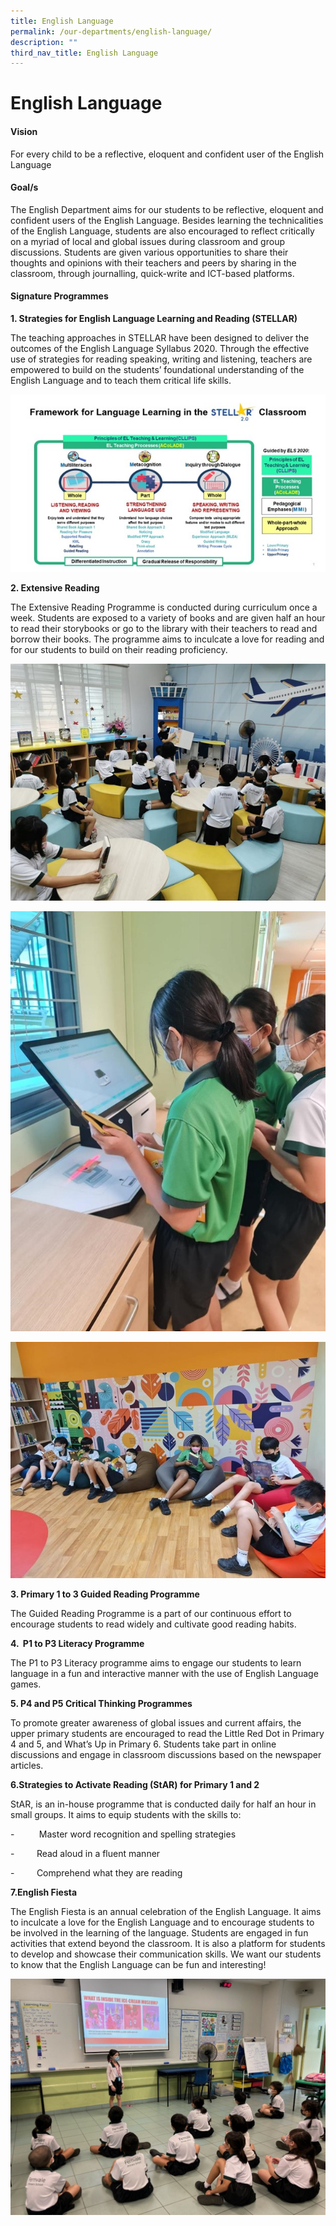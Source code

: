 ```yaml
---
title: English Language
permalink: /our-departments/english-language/
description: ""
third_nav_title: English Language
---
```

# English Language

#### Vision

For every child to be a reflective, eloquent and confident user of the English Language

#### Goal/s

The English Department aims for our students to be reflective, eloquent and confident users of the English Language. Besides learning the technicalities of the English Language, students are also encouraged to reflect critically on a myriad of local and global issues during classroom and group discussions. Students are given various opportunities to share their thoughts and opinions with their teachers and peers by sharing in the classroom, through journalling, quick-write and ICT-based platforms.


#### Signature Programmes

**1\. Strategies for English Language Learning and Reading (STELLAR)** 

The teaching approaches in STELLAR have been designed to deliver the outcomes of the English Language Syllabus 2020. Through the effective use of strategies for reading speaking, writing and listening, teachers are empowered to build on the students’ foundational understanding of the English Language and to teach them critical life skills.

![](/images/Our%20Department_English.jpg)


**2\. Extensive Reading**

The Extensive Reading Programme is conducted during curriculum once a week. Students are exposed to a variety of books and are given half an hour to read their storybooks or go to the library with their teachers to read and borrow their books. The programme aims to inculcate a love for reading and for our students to build on their reading proficiency.
 
 ![](/images/Our%20departments/english%202.jpg)
 
 
 ![](/images/Our%20departments/english%203.jpg)
 
 
 ![](/images/Our%20departments/english%204.jpg)	



**3\. Primary 1 to 3 Guided Reading Programme**

The Guided Reading Programme is a part of our continuous effort to encourage students to read widely and cultivate good reading habits.

**4\.  P1 to P3 Literacy Programme**

The P1 to P3 Literacy programme aims to engage our students to learn language in a fun and interactive manner with the use of English Language games.

**5\. P4 and P5 Critical Thinking Programmes**

To promote greater awareness of global issues and current affairs, the upper primary students are encouraged to read the Little Red Dot in Primary 4 and 5, and What’s Up in Primary 6. Students take part in online discussions and engage in classroom discussions based on the newspaper articles.

**6\.Strategies to Activate Reading (StAR) for Primary 1 and 2**

StAR, is an in-house programme that is conducted daily for half an hour in small groups. It aims to equip students with the skills to:

\-          Master word recognition and spelling strategies

\-         Read aloud in a fluent manner

\-         Comprehend what they are reading

**7\.English Fiesta**

The English Fiesta is an annual celebration of the English Language. It aims to inculcate a love for the English Language and to encourage students to be involved in the learning of the language. Students are engaged in fun activities that extend beyond the classroom. It is also a platform for students to develop and showcase their communication skills. We want our students to know that the English Language can be fun and interesting!

![](/images/english%205.jpg)